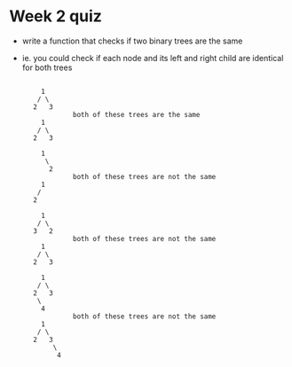 # Week 2 quiz

* write a function that checks if two binary trees are the same

* ie. you could check if each node and its left and right child are identical for both trees

```

	    1			
	   / \
	  2   3   
	  			both of these trees are the same
	    1
	   / \
	  2   3
```

```
	    1			
	     \
	      2   
	  			both of these trees are not the same
	    1
	   / 
	  2   
```

```
	    1			
	   / \
	  3   2   
	   			both of these trees are not the same
	    1
	   / \
	  2   3
```

```
	    1			
	   / \
	  2   3
	   \
	    4   
	  			both of these trees are not the same
	    1
	   / \
	  2   3
	       \
	        4
	 
```